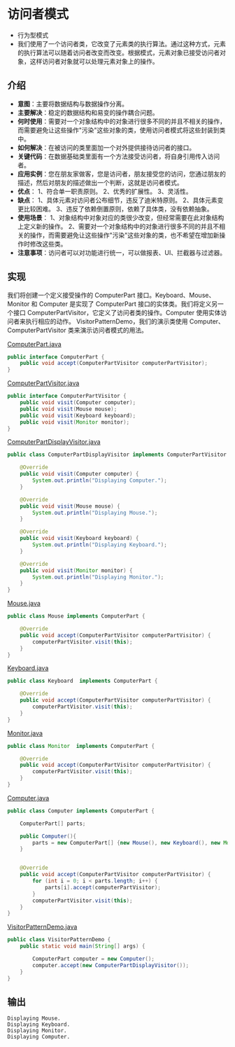 # 访问者模式
- 行为型模式
- 我们使用了一个访问者类，它改变了元素类的执行算法。通过这种方式，元素的执行算法可以随着访问者改变而改变。根据模式，元素对象已接受访问者对象，这样访问者对象就可以处理元素对象上的操作。

## 介绍
- **意图**：主要将数据结构与数据操作分离。
- **主要解决**：稳定的数据结构和易变的操作耦合问题。
- **何时使用**：需要对一个对象结构中的对象进行很多不同的并且不相关的操作，而需要避免让这些操作"污染"这些对象的类，使用访问者模式将这些封装到类中。
- **如何解决**：在被访问的类里面加一个对外提供接待访问者的接口。
- **关键代码**：在数据基础类里面有一个方法接受访问者，将自身引用传入访问者。
- **应用实例**：您在朋友家做客，您是访问者，朋友接受您的访问，您通过朋友的描述，然后对朋友的描述做出一个判断，这就是访问者模式。
- **优点**： 1、符合单一职责原则。 2、优秀的扩展性。 3、灵活性。
- **缺点**： 1、具体元素对访问者公布细节，违反了迪米特原则。 2、具体元素变更比较困难。 3、违反了依赖倒置原则，依赖了具体类，没有依赖抽象。
- **使用场景**： 1、对象结构中对象对应的类很少改变，但经常需要在此对象结构上定义新的操作。 2、需要对一个对象结构中的对象进行很多不同的并且不相关的操作，而需要避免让这些操作"污染"这些对象的类，也不希望在增加新操作时修改这些类。
- **注意事项**：访问者可以对功能进行统一，可以做报表、UI、拦截器与过滤器。

## 实现
我们将创建一个定义接受操作的 ComputerPart 接口。Keyboard、Mouse、Monitor 和 Computer 是实现了 ComputerPart 接口的实体类。我们将定义另一个接口 ComputerPartVisitor，它定义了访问者类的操作。Computer 使用实体访问者来执行相应的动作。
VisitorPatternDemo，我们的演示类使用 Computer、ComputerPartVisitor 类来演示访问者模式的用法。

[ComputerPart.java](../my-action-pattern/src/main/java/com/wjpdev/myaction/pattern/behavioral/visitorpattern/ComputerPart.java)
```java
public interface ComputerPart {
    public void accept(ComputerPartVisitor computerPartVisitor);
}
```

[ComputerPartVisitor.java](../my-action-pattern/src/main/java/com/wjpdev/myaction/pattern/behavioral/visitorpattern/ComputerPartVisitor.java)
```java
public interface ComputerPartVisitor {
    public void visit(Computer computer);
    public void visit(Mouse mouse);
    public void visit(Keyboard keyboard);
    public void visit(Monitor monitor);
}
```

[ComputerPartDisplayVisitor.java](../my-action-pattern/src/main/java/com/wjpdev/myaction/pattern/behavioral/visitorpattern/ComputerPartDisplayVisitor.java)
```java
public class ComputerPartDisplayVisitor implements ComputerPartVisitor {

    @Override
    public void visit(Computer computer) {
        System.out.println("Displaying Computer.");
    }

    @Override
    public void visit(Mouse mouse) {
        System.out.println("Displaying Mouse.");
    }

    @Override
    public void visit(Keyboard keyboard) {
        System.out.println("Displaying Keyboard.");
    }

    @Override
    public void visit(Monitor monitor) {
        System.out.println("Displaying Monitor.");
    }
}
```

[Mouse.java](../my-action-pattern/src/main/java/com/wjpdev/myaction/pattern/behavioral/visitorpattern/Mouse.java)
```java
public class Mouse implements ComputerPart {

    @Override
    public void accept(ComputerPartVisitor computerPartVisitor) {
        computerPartVisitor.visit(this);
    }
}
```

[Keyboard.java](../my-action-pattern/src/main/java/com/wjpdev/myaction/pattern/behavioral/visitorpattern/Keyboard.java)
```java
public class Keyboard  implements ComputerPart {

    @Override
    public void accept(ComputerPartVisitor computerPartVisitor) {
        computerPartVisitor.visit(this);
    }
}
```

[Monitor.java](../my-action-pattern/src/main/java/com/wjpdev/myaction/pattern/behavioral/visitorpattern/Monitor.java)
```java
public class Monitor  implements ComputerPart {

    @Override
    public void accept(ComputerPartVisitor computerPartVisitor) {
        computerPartVisitor.visit(this);
    }
}
```

[Computer.java](../my-action-pattern/src/main/java/com/wjpdev/myaction/pattern/behavioral/visitorpattern/Computer.java)
```java
public class Computer implements ComputerPart {

    ComputerPart[] parts;

    public Computer(){
        parts = new ComputerPart[] {new Mouse(), new Keyboard(), new Monitor()};
    }


    @Override
    public void accept(ComputerPartVisitor computerPartVisitor) {
        for (int i = 0; i < parts.length; i++) {
            parts[i].accept(computerPartVisitor);
        }
        computerPartVisitor.visit(this);
    }
}
```

[VisitorPatternDemo.java](../my-action-pattern/src/main/java/com/wjpdev/myaction/pattern/behavioral/visitorpattern/VisitorPatternDemo.java)
```java
public class VisitorPatternDemo {
    public static void main(String[] args) {

        ComputerPart computer = new Computer();
        computer.accept(new ComputerPartDisplayVisitor());
    }
}
```

## 输出
```
Displaying Mouse.
Displaying Keyboard.
Displaying Monitor.
Displaying Computer.
```